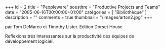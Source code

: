 +++
id = 2
title = "Peopleware"
soustitre = "Productive Projects and Teams"
date = "2005-06-16T00:00:00+01:00"
catégories = [ "Bibliothèque" ]
description = ""
comments = true
thumbnail = "/images/arton2.jpg"
+++

<div class="chapo">par Tom DeMarco et Timothy Lister. Edition Dorset House</div>

Reflexions trés interessantes sur la productivité des équipes de développement logiciel.